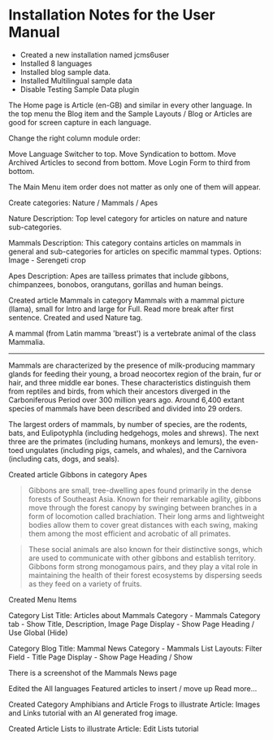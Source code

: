 # Installation Notes for the User Manual

- Created a new installation named jcms6user
- Installed 8 languages
- Installed blog sample data.
- Installed Multilingual sample data
- Disable Testing Sample Data plugin

The Home page is Article (en-GB) and similar in every other language.
In the top menu the Blog item and the Sample Layouts / Blog or Articles are
good for screen capture in each language.

Change the right column module order:

Move Language Switcher to top.
Move Syndication to bottom.
Move Archived Articles to second from bottom.
Move Login Form to third from bottom.

The Main Menu item order does not matter as only one of them will appear.

Create categories: Nature / Mammals / Apes

Nature
Description:
Top level category for articles on nature and nature sub-categories.

Mammals
Description: This category contains articles on mammals in general and sub-categories for articles on specific mammal types.
Options: Image - Serengeti crop

Apes
Description: Apes are tailless primates that include gibbons, chimpanzees, bonobos, orangutans, gorillas and human beings.

Created article Mammals in category Mammals with a mammal picture (llama),
small for Intro and large for Full. Read more break after first sentence.
Created and used Nature tag.

<p>A mammal (from Latin mamma 'breast') is a vertebrate animal of the class Mammalia.</p>
<hr id="system-readmore">
<p>Mammals are characterized by the presence of milk-producing mammary glands for feeding their young, a broad neocortex region of the brain, fur or hair, and three middle ear bones. These characteristics distinguish them from reptiles and birds, from which their ancestors diverged in the Carboniferous Period over 300 million years ago. Around 6,400 extant species of mammals have been described and divided into 29 orders.</p>
<p>The largest orders of mammals, by number of species, are the rodents, bats, and Eulipotyphla (including hedgehogs, moles and shrews). The next three are the primates (including humans, monkeys and lemurs), the even-toed ungulates (including pigs, camels, and whales), and the Carnivora (including cats, dogs, and seals).</p>

Created article Gibbons in category Apes

> Gibbons are small, tree-dwelling apes found primarily in the dense forests of Southeast Asia. Known for their remarkable agility, gibbons move through the forest canopy by swinging between branches in a form of locomotion called brachiation. Their long arms and lightweight bodies allow them to cover great distances with each swing, making them among the most efficient and acrobatic of all primates.

>These social animals are also known for their distinctive songs, which are used to communicate with other gibbons and establish territory. Gibbons form strong monogamous pairs, and they play a vital role in maintaining the health of their forest ecosystems by dispersing seeds as they feed on a variety of fruits.

Created Menu Items

Category List
Title: Articles about Mammals
Category - Mammals
Category tab - Show Title, Description, Image
Page Display - Show Page Heading / Use Global (Hide)

Category Blog
Title: Mammal News
Category - Mammals
List Layouts: Filter Field - Title
Page Display - Show Page Heading / Show

There is a screenshot of the Mammals News page

Edited the All languages Featured articles to insert / move up Read more...

Created Category Amphibians and Article Frogs to illustrate Article: Images and Links
tutorial with an AI generated frog image.

Created Article Lists to illustrate Article: Edit Lists tutorial
